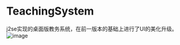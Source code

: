 # TeachingSystem
j2se实现的桌面版教务系统，在前一版本的基础上进行了UI的美化升级。<br/>
![image](https://github.com/niluzhang/TeachingSystem/upload/pic.png)
